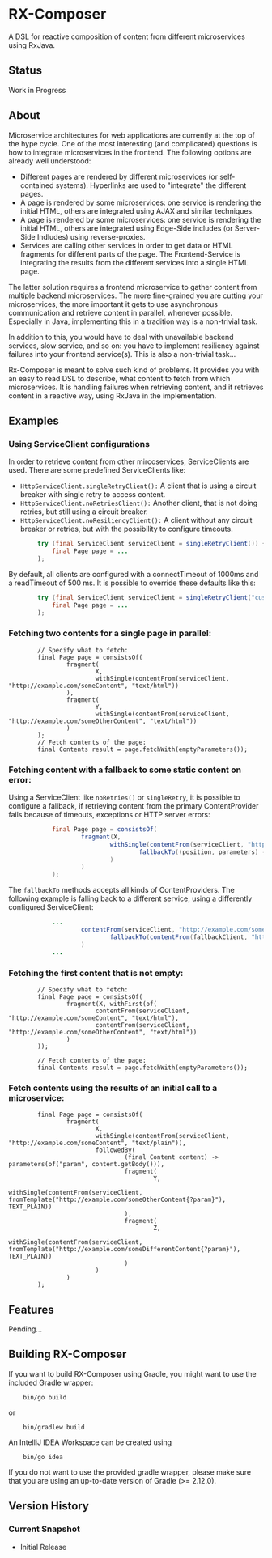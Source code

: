 # RX-Composer

A DSL for reactive composition of content from different microservices using RxJava.

## Status

Work in Progress

## About

Microservice architectures for web applications are currently at the top of the hype cycle. One of the most interesting (and complicated)
questions is how to integrate microservices in the frontend. The following options are already well understood:
* Different pages are rendered by different microservices (or self-contained systems). Hyperlinks are used to "integrate" the different pages.
* A page is rendered by some microservices: one service is rendering the initial HTML, others are integrated using AJAX and similar techniques.
* A page is rendered by some microservices: one service is rendering the initial HTML, others are integrated using Edge-Side includes (or Server-Side Indludes) using reverse-proxies.
* Services are calling other services in order to get data or HTML fragments for different parts of the page. The Frontend-Service is integrating the results from the different services into a single HTML page.

The latter solution requires a frontend microservice to gather content from multiple backend microservices. The more fine-grained you are cutting your microservices, the more important it gets to use asynchronous communication and retrieve content in parallel, whenever possible. Especially in Java, implementing this in a tradition way is a non-trivial task.

In addition to this, you would have to deal with unavailable backend services, slow service, and so on: you have to implement resiliency against failures into your frontend service(s). This is also a non-trivial task...

Rx-Composer is meant to solve such kind of problems. It provides you with an easy to read DSL to describe, what content to fetch from which microservices. It is handling failures when retrieving content, and it retrieves content in a reactive way, using RxJava in the implementation.

## Examples

### Using ServiceClient configurations

In order to retrieve content from other mircoservices, ServiceClients are used. There are some predefined
ServiceClients like:
* `HttpServiceClient.singleRetryClient():` A client that is using a circuit breaker with single retry to access content.
* `HttpServiceClient.noRetriesClient():` Another client, that is not doing retries, but still using a circuit breaker.
* `HttpServiceClient.noResiliencyClient():` A client without any circuit breaker or retries, but with the possibility to
 configure timeouts.

```java
        try (final ServiceClient serviceClient = singleRetryClient()) {
            final Page page = ...
        );

```

By default, all clients are configured with a connectTimeout of 1000ms and a readTimeout of 500 ms. It is possible to override these
defaults like this:

```java
        try (final ServiceClient serviceClient = singleRetryClient("custom-test-client", 200, 50)) {
            final Page page = ...
        );

```



### Fetching two contents for a single page in parallel:
       
            // Specify what to fetch:
            final Page page = consistsOf(
                    fragment(
                            X,
                            withSingle(contentFrom(serviceClient, "http://example.com/someContent", "text/html"))
                    ),
                    fragment(
                            Y,
                            withSingle(contentFrom(serviceClient, "http://example.com/someOtherContent", "text/html"))
                    )
            );
            // Fetch contents of the page:
            final Contents result = page.fetchWith(emptyParameters());

### Fetching content with a fallback to some static content on error:

Using a ServiceClient like `noRetries()` or `singleRetry`, it is possible to configure a fallback, if retrieving content
from the primary ContentProvider fails because of timeouts, exceptions or HTTP server errors:

```java
            final Page page = consistsOf(
                    fragment(X,
                            withSingle(contentFrom(serviceClient, "http://example.com/someContent", TEXT_PLAIN,
                                    fallbackTo((position, parameters) -> just(fallbackContent(position, "Some Fallback Content"))))
                            )
                    )
            );

```

The `fallbackTo` methods accepts all kinds of ContentProviders. The following example is falling back to a different
service, using a differently configured ServiceClient:

```java
            ...
                    contentFrom(serviceClient, "http://example.com/someContent", TEXT_PLAIN,
                            fallbackTo(contentFrom(fallbackClient, "http://example.com/someFallbackContent", TEXT_PLAIN))
                    )
            ...

```

### Fetching the first content that is not empty:

            // Specify what to fetch:
            final Page page = consistsOf(
                    fragment(X, withFirst(of(
                            contentFrom(serviceClient, "http://example.com/someContent", "text/html"),
                            contentFrom(serviceClient, "http://example.com/someOtherContent", "text/html"))
                    )
            ));

            // Fetch contents of the page:
            final Contents result = page.fetchWith(emptyParameters());

### Fetch contents using the results of an initial call to a microservice:

            final Page page = consistsOf(
                    fragment(
                            X,
                            withSingle(contentFrom(serviceClient, "http://example.com/someContent", "text/plain")),
                            followedBy(
                                    (final Content content) -> parameters(of("param", content.getBody())),
                                    fragment(
                                            Y,
                                            withSingle(contentFrom(serviceClient, fromTemplate("http://example.com/someOtherContent{?param}"), TEXT_PLAIN))
                                    ),
                                    fragment(
                                            Z,
                                            withSingle(contentFrom(serviceClient, fromTemplate("http://example.com/someDifferentContent{?param}"), TEXT_PLAIN))
                                    )
                            )
                    )
            );
            
## Features

Pending...

## Building RX-Composer

If you want to build RX-Composer using Gradle, you might want to use
 the included Gradle wrapper:

```
    bin/go build
```
 or

```
    bin/gradlew build
```

 An IntelliJ IDEA Workspace can be created using

```
    bin/go idea
```

If you do not want to use the provided gradle wrapper, please make sure
that you are using an up-to-date version of Gradle (>= 2.12.0).

## Version History

### Current Snapshot

* Initial Release

